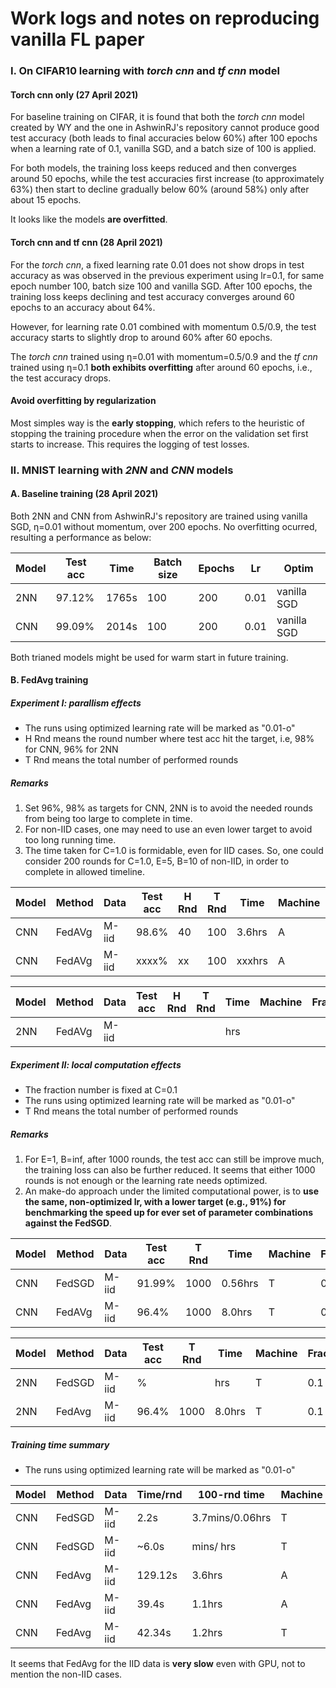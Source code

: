 # Work logs and notes on reproducing vanilla FL paper

### I. On CIFAR10 learning with *torch cnn* and *tf cnn* model 
#### Torch cnn only (27 April 2021)
For baseline training on CIFAR, it is found that both the *torch cnn* model created by WY and the one in AshwinRJ's repository cannot produce good test accuracy (both leads to final accuracies below 60%) after 100 epochs when a learning rate of 0.1, vanilla SGD, and a batch size of 100 is applied.

For both models, the training loss keeps reduced and then converges around 50 epochs, while the test accuracies first increase (to approximately 63%) then start to decline gradually below 60% (around 58%) only after about 15 epochs.

It looks like the models **are overfitted**.

#### Torch cnn and tf cnn (28 April 2021)
For the *torch cnn*, a fixed learning rate 0.01 does not show drops in test accuracy as was observed in the previous experiment using lr=0.1, for same epoch number 100, batch size 100 and vanilla SGD. After 100 epochs, the training loss keeps declining and test accuracy converges around 60 epochs to an accuracy about 64%.

However, for learning rate 0.01 combined with momentum 0.5/0.9, the test accuracy starts to slightly drop to around 60% after 60 epochs.

The *torch cnn* trained using η=0.01 with momentum=0.5/0.9 and the *tf cnn* trained using η=0.1 **both exhibits overfitting** after around 60 epochs, i.e., the test accuracy drops.

#### Avoid overfitting by regularization
Most simples way is the **early stopping**, which refers to the heuristic of stopping the training procedure when the error on the validation set first starts to increase. This requires the logging of test losses.

### II. MNIST learning with *2NN* and *CNN* models 
#### A. Baseline training (28 April 2021)
Both 2NN and CNN from AshwinRJ's repository are trained using vanilla SGD, η=0.01 without momentum, over 200 epochs. No overfitting ocurred, resulting a performance as below:

Model | Test acc | Time     | Batch size | Epochs | Lr     | Optim
------| -------- | -------- | ---------- | ------ | ------ | ---------
2NN   | 97.12%   | 1765s    | 100        | 200    | 0.01   | vanilla SGD 
CNN   | 99.09%   | 2014s    | 100        | 200    | 0.01   | vanilla SGD 

Both trianed models might be used for warm start in future training.

#### B. FedAvg training
##### Experiment I: parallism effects
* The runs using optimized learning rate will be marked as "0.01-o"
* H Rnd means the round number where test acc hit the target, i.e, 98% for CNN, 96% for 2NN
* T Rnd means the total number of performed rounds

##### *Remarks*
1. Set 96%, 98% as targets for CNN, 2NN is to avoid the needed rounds from being too large to complete in time.
2. For non-IID cases, one may need to use an even lower target to avoid too long running time.
3. The time taken for C=1.0 is formidable, even for IID cases. So, one could consider 200 rounds for C=1.0, E=5, B=10 of non-IID, in order to complete in allowed timeline.

Model |Method|Data  | Test acc |H Rnd |T Rnd |Time      | Machine | Frac | E | B | Lr    | Optim
------|------|------| -------- |----- |----- |--------  |-------- | -----|---|---| ----- | -----
CNN   |FedAVg|M-iid | 98.6%    |40    |100   |3.6hrs    | A       | 1.0  |5  |10 | 0.01  | SGD 
CNN   |FedAVg|M-iid | xxxx%    |xx    |100   |xxxhrs    | A       | 0.5  |5  |10 | 0.01  | SGD 


Model |Method|Data  | Test acc |H Rnd |T Rnd |Time      | Machine | Frac | E | B | Lr    | Optim
------|------|------| -------- |----- |----- |--------  |-------- | -----|---|---| ----- | -----
2NN   |FedAVg|M-iid |          |      |      |hrs       |         |      |   |   | 0.01  | SGD 

##### Experiment II: local computation effects
* The fraction number is fixed at C=0.1
* The runs using optimized learning rate will be marked as "0.01-o"
* T Rnd means the total number of performed rounds

##### *Remarks*
1. For E=1, B=inf, after 1000 rounds, the test acc can still be improve much, the training loss can also be further reduced. It seems that either 1000 rounds is not enough or the learning rate needs optimized.
2. An make-do approach under the limited computational power, is to **use the same, non-optimized lr, with a lower target (e.g., 91%) for benchmarking the speed up for ever set of parameter combinations against the FedSGD**.

Model |Method|Data  | Test acc   |T Rnd |Time      | Machine | Frac | E | B | Lr    | Optim
------|------|------| --------   |----  |--------  |-------- | -----|---|---| ----- | ---------
CNN   |FedSGD|M-iid | 91.99%     |1000  |0.56hrs   | T       | 0.1  |1  |∞  | 0.01  | SGD
CNN   |FedAVg|M-iid | 96.4%      |1000  |8.0hrs    | T       | 0.1  |20 |10 | 0.01  | SGD


Model |Method|Data  | Test acc   |T Rnd |Time      | Machine | Frac | E | B | Lr    | Optim
------|------|------| --------   |----  |--------  |-------- | -----|---|---| ----- | ---------
2NN   |FedSGD|M-iid | %          |      |   hrs    | T       | 0.1  |1  |∞  | 0.01  | SGD 
2NN   |FedAvg|M-iid | 96.4%      |1000  |8.0hrs    | T       | 0.1  |20 |10 | 0.01  | SGD 


##### Training time summary
* The runs using optimized learning rate will be marked as "0.01-o"

Model |Method| Data |Time/rnd | 100-rnd time    | Machine |Frac | E | B | Lr    | Optim
------|------|------|-------- | --------------  |-------- |-----|---|---| ----- | ---------
CNN   |FedSGD|M-iid | 2.2s    | 3.7mins/0.06hrs | T       |0.1  |1  | ∞ | 0.01  | SGD
CNN   |FedSGD|M-iid | ~6.0s   | mins/       hrs | T       |0.1  |5  | ∞ | 0.01  | SGD
CNN   |FedAvg|M-iid | 129.12s | 3.6hrs          | A       |1.0  |5  |10 | 0.01  | SGD 
CNN   |FedAvg|M-iid | 39.4s   | 1.1hrs          | A       |0.1  |20 |10 | 0.01  | SGD 
CNN   |FedAvg|M-iid | 42.34s  | 1.2hrs          | T       |0.1  |20 |10 | 0.01  | SGD


It seems that FedAvg for the IID data is **very slow** even with GPU, not to mention the non-IID cases.
